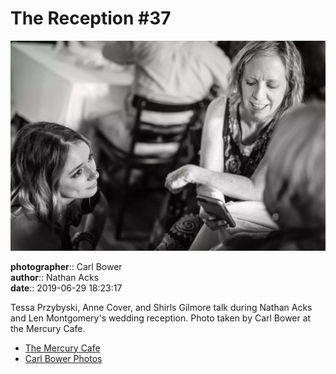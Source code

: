 # The Reception #37

![Tessa Przybyski, Anne Cover, and Shirls Gilmore talk](assets/2019-06-29-set-3-the-reception-37.webp)

**photographer**:: Carl Bower  
**author**:: Nathan Acks  
**date**:: 2019-06-29 18:23:17

Tessa Przybyski, Anne Cover, and Shirls Gilmore talk during Nathan Acks and Len Montgomery's wedding reception. Photo taken by Carl Bower at the Mercury Cafe.

* [The Mercury Cafe](http://mercurycafe.com)
* [Carl Bower Photos](https://carlbowerphotos.com)
